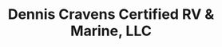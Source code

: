 ---
title: "Dennis Cravens Certified RV & Marine, LLC"
url: /punta-gorda/dennis-cravens-certified-rv-und-marine-llc/
shop: Allgemein
---